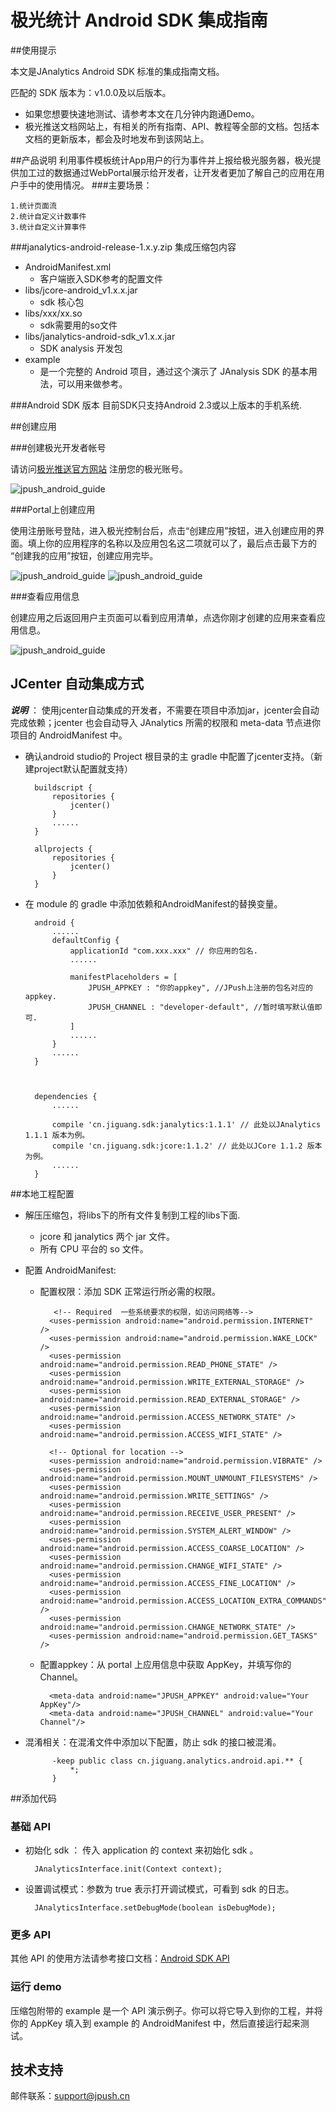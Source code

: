 # 极光统计 Android SDK 集成指南

##使用提示

本文是JAnalytics Android SDK 标准的集成指南文档。

匹配的 SDK 版本为：v1.0.0及以后版本。

+ 如果您想要快速地测试、请参考本文在几分钟内跑通Demo。
+ 极光推送文档网站上，有相关的所有指南、API、教程等全部的文档。包括本文档的更新版本，都会及时地发布到该网站上。

##产品说明
利用事件模板统计App用户的行为事件并上报给极光服务器，极光提供加工过的数据通过WebPortal展示给开发者，让开发者更加了解自己的应用在用户手中的使用情况。
###主要场景：

	1.统计页面流
	2.统计自定义计数事件
	3.统计自定义计算事件

###janalytics-android-release-1.x.y.zip 集成压缩包内容

+ AndroidManifest.xml
	+ 客户端嵌入SDK参考的配置文件
+ libs/jcore-android_v1.x.x.jar
	+ sdk 核心包
+ libs/xxx/xx.so
	+ sdk需要用的so文件
+ libs/janalytics-android-sdk_v1.x.x.jar
	+ SDK analysis 开发包
+ example
	+ 是一个完整的 Android 项目，通过这个演示了 JAnalysis SDK 的基本用法，可以用来做参考。

###Android SDK 版本
目前SDK只支持Android 2.3或以上版本的手机系统.

##创建应用

###创建极光开发者帐号

请访问[极光推送官方网站](https://www.jiguang.cn/push) 注册您的极光账号。

![jpush_android_guide](../image/jpush_app_register.png)

###Portal上创建应用

使用注册账号登陆，进入极光控制台后，点击“创建应用”按钮，进入创建应用的界面。填上你的应用程序的名称以及应用包名这二项就可以了，最后点击最下方的 “创建我的应用”按钮，创建应用完毕。

![jpush_android_guide](../image/jpush_app_create.png)
![jpush_android_guide](../image/jpush_app_create_2.png)

###查看应用信息

创建应用之后返回用户主页面可以看到应用清单，点选你刚才创建的应用来查看应用信息。

![jpush_android_guide](../image/jpush_app_info.png)

## JCenter 自动集成方式

***说明*** ： 使用jcenter自动集成的开发者，不需要在项目中添加jar，jcenter会自动完成依赖；jcenter 也会自动导入 JAnalytics 所需的权限和 meta-data 节点进你项目的 AndroidManifest 中。

+ 确认android studio的 Project 根目录的主 gradle 中配置了jcenter支持。（新建project默认配置就支持）

        buildscript {
            repositories {
                jcenter()
            }
            ......
        }

        allprojects {
            repositories {
                jcenter()
            }
        }


+ 在 module 的 gradle 中添加依赖和AndroidManifest的替换变量。



        android {
            ......
            defaultConfig {
                applicationId "com.xxx.xxx" // 你应用的包名.
                ......

                manifestPlaceholders = [
                    JPUSH_APPKEY : "你的appkey", //JPush上注册的包名对应的appkey.
                    JPUSH_CHANNEL : "developer-default", //暂时填写默认值即可.
                ]
                ......
            }
            ......
        }



        dependencies {
            ......

            compile 'cn.jiguang.sdk:janalytics:1.1.1' // 此处以JAnalytics 1.1.1 版本为例。
            compile 'cn.jiguang.sdk:jcore:1.1.2' // 此处以JCore 1.1.2 版本为例。
            ......
        }


##本地工程配置

+ 解压压缩包，将libs下的所有文件复制到工程的libs下面.
	+ jcore 和 janalytics 两个 jar 文件。
	+ 所有 CPU 平台的 so 文件。
+ 配置 AndroidManifest:
	+ 配置权限：添加 SDK 正常运行所必需的权限。

			 <!-- Required  一些系统要求的权限，如访问网络等-->
            <uses-permission android:name="android.permission.INTERNET" />
            <uses-permission android:name="android.permission.WAKE_LOCK" />
            <uses-permission android:name="android.permission.READ_PHONE_STATE" />
            <uses-permission android:name="android.permission.WRITE_EXTERNAL_STORAGE" />
            <uses-permission android:name="android.permission.READ_EXTERNAL_STORAGE" />
            <uses-permission android:name="android.permission.ACCESS_NETWORK_STATE" />
            <uses-permission android:name="android.permission.ACCESS_WIFI_STATE" />

         	<!-- Optional for location -->
            <uses-permission android:name="android.permission.VIBRATE" />
            <uses-permission android:name="android.permission.MOUNT_UNMOUNT_FILESYSTEMS" />
            <uses-permission android:name="android.permission.WRITE_SETTINGS" />
            <uses-permission android:name="android.permission.RECEIVE_USER_PRESENT" />
            <uses-permission android:name="android.permission.SYSTEM_ALERT_WINDOW" />
            <uses-permission android:name="android.permission.ACCESS_COARSE_LOCATION" />
            <uses-permission android:name="android.permission.CHANGE_WIFI_STATE" />
            <uses-permission android:name="android.permission.ACCESS_FINE_LOCATION" />
            <uses-permission android:name="android.permission.ACCESS_LOCATION_EXTRA_COMMANDS" />
            <uses-permission android:name="android.permission.CHANGE_NETWORK_STATE" />
            <uses-permission android:name="android.permission.GET_TASKS" />

	+ 配置appkey：从 portal 上应用信息中获取 AppKey，并填写你的 Channel。

			<meta-data android:name="JPUSH_APPKEY" android:value="Your AppKey"/>
			<meta-data android:name="JPUSH_CHANNEL" android:value="Your Channel"/>

+ 混淆相关：在混淆文件中添加以下配置，防止 sdk 的接口被混淆。

			-keep public class cn.jiguang.analytics.android.api.** {
    			*;
			}

##添加代码

### 基础 API

+ 初始化 sdk ： 传入 application 的 context 来初始化 sdk 。

		JAnalyticsInterface.init(Context context);

+ 设置调试模式：参数为 true 表示打开调试模式，可看到 sdk 的日志。

		JAnalyticsInterface.setDebugMode(boolean isDebugMode);

### 更多 API

其他 API 的使用方法请参考接口文档：[Android SDK API](http://docs-test.jiguang.cn/janalytics/client/android_api/)

### 运行 demo

压缩包附带的 example 是一个 API 演示例子。你可以将它导入到你的工程，并将你的 AppKey 填入到 example 的 AndroidManifest 中，然后直接运行起来测试。


## 技术支持

邮件联系：[support&#64;jpush.cn](mailto:support&#64;jpush.cn)
